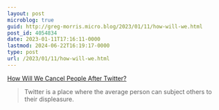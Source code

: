 ```yaml
---
layout: post
microblog: true
guid: http://greg-morris.micro.blog/2023/01/11/how-will-we.html
post_id: 4054834
date: 2023-01-11T17:16:11-0000
lastmod: 2024-06-22T16:19:17-0000
type: post
url: /2023/01/11/how-will-we.html
---
```

[How Will We Cancel People After Twitter?](https://www.theatlantic.com/technology/archive/2023/01/twitter-cancel-culture-hashtags/672684/)

> Twitter is a place where the average person can subject others to their displeasure.
